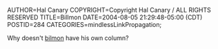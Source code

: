 AUTHOR=Hal Canary
COPYRIGHT=Copyright Hal Canary / ALL RIGHTS RESERVED
TITLE=Billmon
DATE=2004-08-05 21:29:48-05:00 (CDT)
POSTID=284
CATEGORIES=mindlessLinkPropagation;

Why doesn't [bilmon](http://billmon.org/) have his own column?
